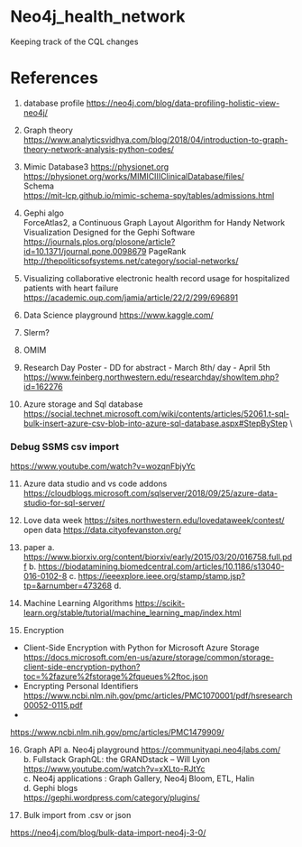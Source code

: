 # Neo4j_health_network
Keeping track of the CQL changes

# References
1. database profile
https://neo4j.com/blog/data-profiling-holistic-view-neo4j/ 

2. Graph theory
https://www.analyticsvidhya.com/blog/2018/04/introduction-to-graph-theory-network-analysis-python-codes/

3. Mimic Database3
https://physionet.org \
https://physionet.org/works/MIMICIIIClinicalDatabase/files/ \
Schema \
https://mit-lcp.github.io/mimic-schema-spy/tables/admissions.html

4. Gephi algo \
ForceAtlas2, a Continuous Graph Layout Algorithm for Handy Network Visualization Designed for the Gephi Software
https://journals.plos.org/plosone/article?id=10.1371/journal.pone.0098679
PageRank \
http://thepoliticsofsystems.net/category/social-networks/

5. Visualizing collaborative electronic health record usage for hospitalized patients with heart failure 
https://academic.oup.com/jamia/article/22/2/299/696891

6. Data Science playground
https://www.kaggle.com/

7. Slerm?

8. OMIM

9. Research Day Poster - DD for abstract - March 8th/ day - April 5th \
https://www.feinberg.northwestern.edu/researchday/showItem.php?id=162276 

10. Azure storage and Sql database
https://social.technet.microsoft.com/wiki/contents/articles/52061.t-sql-bulk-insert-azure-csv-blob-into-azure-sql-database.aspx#StepByStep \

### Debug SSMS csv import 
https://www.youtube.com/watch?v=wozqnFbjyYc


11. Azure data studio and vs code addons
https://cloudblogs.microsoft.com/sqlserver/2018/09/25/azure-data-studio-for-sql-server/

12. Love data week https://sites.northwestern.edu/lovedataweek/contest/
open data https://data.cityofevanston.org/

13. paper
a. https://www.biorxiv.org/content/biorxiv/early/2015/03/20/016758.full.pdf
b. https://biodatamining.biomedcentral.com/articles/10.1186/s13040-016-0102-8
c. https://ieeexplore.ieee.org/stamp/stamp.jsp?tp=&arnumber=473268
d. 


14. Machine Learning Algorithms
https://scikit-learn.org/stable/tutorial/machine_learning_map/index.html

15. Encryption
* Client-Side Encryption with Python for Microsoft Azure Storage
https://docs.microsoft.com/en-us/azure/storage/common/storage-client-side-encryption-python?toc=%2fazure%2fstorage%2fqueues%2ftoc.json
* Encrypting Personal Identifiers
https://www.ncbi.nlm.nih.gov/pmc/articles/PMC1070001/pdf/hsresearch00052-0115.pdf
* 
https://www.ncbi.nlm.nih.gov/pmc/articles/PMC1479909/

16. Graph API 
a. Neo4j playground https://communityapi.neo4jlabs.com/ \
b. Fullstack GraphQL: the GRANDstack – Will Lyon
 https://www.youtube.com/watch?v=xXLto-RJtYc \
c. Neo4j applications : Graph Gallery, Neo4j Bloom, ETL, Halin \
d. Gephi blogs \
https://gephi.wordpress.com/category/plugins/

17. Bulk import from .csv or json

https://neo4j.com/blog/bulk-data-import-neo4j-3-0/
